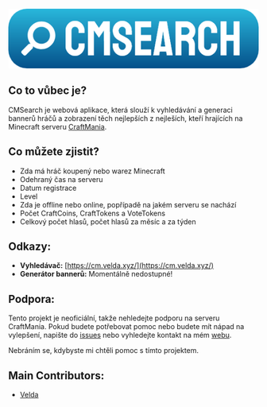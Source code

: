 [![Logo](./images/logo/big.png)](https://cm.velda.xyz)

## Co to vůbec je?
CMSearch je webová aplikace, která slouží k vyhledávání a generaci bannerů hráčů a zobrazení těch nejlepších z nejleších, kteří hrajících na Minecraft serveru [CraftMania](https://craftmania.cz).

## Co můžete zjistit?
- Zda má hráč koupený nebo warez Minecraft
- Odehraný čas na serveru
- Datum registrace
- Level
- Zda je offline nebo online, popřípadě na jakém serveru se nachází
- Počet CraftCoins, CraftTokens a VoteTokens
- Celkový počet hlasů, počet hlasů za měsíc a za týden

## Odkazy:
* **Vyhledávač:** [https://cm.velda.xyz/](https://cm.velda.xyz/)
* **Generátor bannerů:** Momentálně nedostupné!

## Podpora:
Tento projekt je neoficiální, takže nehledejte podporu na serveru CraftMania. Pokud budete potřebovat pomoc nebo budete mít nápad na vylepšení, napište do [issues](https://github.com/Veldik/cmsearch/issues) nebo vyhledejte kontakt na mém [webu](https://velda.xyz).

Nebráním se, kdybyste mi chtěli pomoc s tímto projektem.

## Main Contributors:
* [Velda](https://github.com/Veldik/)
